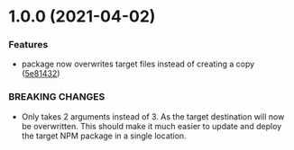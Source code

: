 # 1.0.0 (2021-04-02)


### Features

* package now overwrites target files instead of creating a copy ([5e81432](https://github.com/ashblue/upm-package-populator/commit/5e8143287706059f28c1d31d17c8c91452080942))


### BREAKING CHANGES

* Only takes 2 arguments instead of 3. As the target destination will now be
overwritten. This should make it much easier to update and deploy the target NPM package in a single
location.

